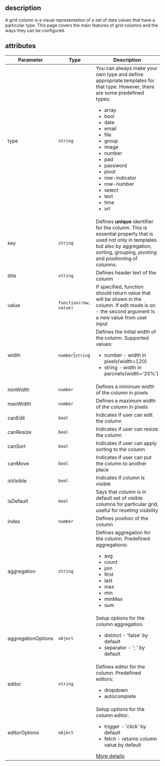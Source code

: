 ## description
A grid column is a visual representation of a set of data values that have a particular type. This page covers the main features of grid columns and the ways they can be configured.  

## attributes
<table class="attributes">
<thead>
	<tr>
		<th>Parameter</th>
		<th>Type</th>
		<th>Description</th>
	</tr>
</thead>
<tbody>
	<tr>
	  <td>type</td>
	  <td><code>string</code></td>
	  <td>You can always make your own type and define appropriate templates for that type. However, there are some predefined types:
		<ul>
	  		<li>array</li>
	  		<li>bool</li>
	  		<li>date</li>
	  		<li>email</li>
	  		<li>file</li>
	  		<li>group</li>
	  		<li>image</li>
	  		<li>number</li>
	  		<li>pad</li>
	  		<li>password</li>
	  		<li>pivot</li>
	  		<li>row-indicator</li>
	  		<li>row-number</li>
	  		<li>select</li>
	  		<li>text</li>
	  		<li>time</li>
	  		<li>url</li>
	   </ul>
	  </td>
	</tr>
	<tr>
		<td>key</td>
		<td><code>string</code></td>
		<td>Defines <strong>unique</strong> identifier for the column. This is essential property that is used not only in templates but also by aggregation, sorting, grouping, pivoting and positioning of columns.</td>
	</tr>
	<tr>
   	<td>title</td>
   	<td><code>string</code></td>
   	<td>Defines header text of the column</td>
   </tr>
   <tr>
     	<td>value</td>
     	<td><code>function(row, value)</code></td>
     	<td>If specified, function should return value that will be shown in the column. If edit mode is on - the second argument is a new value from user input</td>
   </tr>
   <tr>
     	<td>width</td>
     	<td><code>number</code>|<code>string</code></td>
     	<td>Defines the initial width of the column. Supported values:
     	 	<ul>
     	 		<li>
     	 			number - width in pixels(width=120)
     	 		</li>
     	 		<li>
               string - width in percnets(width='20%')
            </li>
     	 	</ul>
     	</td>
   </tr>    
	<tr>
     	<td>minWidth</td>
     	<td><code>number</code></td>
     	<td>Defines a minimum width of the column in pixels</td>
   </tr>
	<tr>
     	<td>maxWidth</td>
     	<td><code>number</code></td>
     	<td>Defines a maximum width of the column in pixels</td>
   </tr>    
	<tr>
     	<td>canEdit</td>
     	<td><code>bool</code></td>
     	<td>Indicates if user can edit the column</td>
   </tr>    
	<tr>
     	<td>canResize</td>
     	<td><code>bool</code></td>
     	<td>Indicates if user can resize the column</td>
   </tr>    
	<tr>
     	<td>canSort</td>
     	<td><code>bool</code></td>
     	<td>Indicates if user can apply sorting to the column</td>
   </tr>    
	<tr>
     	<td>canMove</td>
     	<td><code>bool</code></td>
     	<td>Indicates if user can put the column to another place</td>
   </tr>    
	<tr>
     	<td>isVisible</td>
     	<td><code>bool</code></td>
     	<td>Indicates if column is visible</td>
   </tr>    
   <tr>
     	<td>isDefault</td>
     	<td><code>bool</code></td>
     	<td>Says that column is in default set of visible columns for particular grid, useful for reseting visibility</td>
    </tr>
	<tr>
     	<td>index</td>
     	<td><code>number</code></td>
     	<td>Defines position of the column</td>
   </tr>           
	<tr>
     	<td>aggregation</td>
     	<td><code>string</code></td>
     	<td>Defines aggregation for the column. Predefined aggregations:
     		<ul>
     			<li>avg</li>
     			<li>count</li>
     			<li>join</li>
     			<li>first</li>
     			<li>last</li>
     			<li>max</li>
     			<li>min</li>
     			<li>minMax</li>
     			<li>sum</li>
     		</ul>
     	</td>
   </tr>   
	<tr>
		<td>aggregationOptions</td>
		<td><code>object</code></td>
		<td>Setup options for the column aggregation.
			<ul>
				<li>distinct - 'false' by default</li>
				<li>separator - '; ' by default</li>
			</ul>
		</td>
	</tr>
	<tr>
		<td>editor</td>
		<td><code>string</code></td>
		<td>Defines editor for the column. Predefined editors:
			<ul>
				<li>dropdown</li>
				<li>autocomplete</li>
			</ul>
		</td>
	</tr>
	<tr>
		<td>editorOptions</td>
		<td><code>object</code></td>
		<td>Setup options for the column editor.
			<ul>
				<li>trigger - 'click' by default</li>
				<li>fetch - returns column value by default</li>
			</ul>
			<a href="#!/editors">More details</a>
		</td>
	</tr>
</tbody>
</table>
